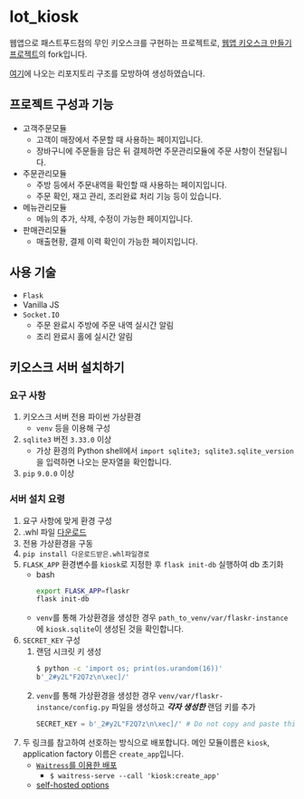 # lot_kiosk
웹앱으로 패스트푸드점의 무인 키오스크를 구현하는 프로젝트로,
[웹앱 키오스크 만들기 프로젝트](https://github.com/joons5834/lot_kiosk)의 fork입니다.

[여기](https://flask.palletsprojects.com/en/1.1.x/tutorial/layout/)에 나오는 리포지토리 구조를 모방하여 생성하였습니다.

## 프로젝트 구성과 기능
* 고객주문모듈
    * 고객이 매장에서 주문할 때 사용하는 페이지입니다.
    * 장바구니에 주문들을 담은 뒤 결제하면 주문관리모듈에 주문 사항이 전달됩니다.
* 주문관리모듈
    * 주방 등에서 주문내역을 확인할 때 사용하는 페이지입니다.
    * 주문 확인, 재고 관리, 조리완료 처리 기능 등이 있습니다.
* 메뉴관리모듈
    * 메뉴의 추가, 삭제, 수정이 가능한 페이지입니다.
* 판매관리모듈
    * 매출현황, 결제 이력 확인이 가능한 페이지입니다.

## 사용 기술
* `Flask`
* Vanilla JS
* `Socket.IO`
    * 주문 완료시 주방에 주문 내역 실시간 알림
    * 조리 완료시 홀에 실시간 알림

## 키오스크 서버 설치하기
### 요구 사항
1. 키오스크 서버 전용 파이썬 가상환경
    * `venv` 등을 이용해 구성
1. `sqlite3` 버전 `3.33.0` 이상
    * 가상 환경의 Python shell에서 `import sqlite3; sqlite3.sqlite_version`을 입력하면 나오는 문자열을 확인합니다.
1. `pip` `9.0.0` 이상

### 서버 설치 요령
1. 요구 사항에 맞게 환경 구성
1. .whl 파일 [다운로드](https://www.mediafire.com/file/lmornoboce6rzzx/kiosk-1.0.0-py3-none-any.whl/file)
1. 전용 가상환경을 구동
1. `pip install 다운로드받은.whl파일경로`
1. `FLASK_APP` 환경변수를 `kiosk`로 지정한 후 `flask init-db` 실행하여 db 초기화
    * bash
         ```bash
        export FLASK_APP=flaskr 
        flask init-db
         ```
    * `venv`를 통해 가상환경을 생성한 경우 `path_to_venv/var/flaskr-instance`에 `kiosk.sqlite`이 생성된 것을 확인합니다.
1. `SECRET_KEY` 구성
    1. 랜덤 시크릿 키 생성
        ``` bash
        $ python -c 'import os; print(os.urandom(16))'
        b'_2#y2L"F2Q7z\n\xec]/'
        ```
    1. `venv`를 통해 가상환경을 생성한 경우 `venv/var/flaskr-instance/config.py` 파일을 생성하고 ***각자 생성한*** 랜덤 키를 추가
        ```python
        SECRET_KEY = b'_2#y2L"F2Q7z\n\xec]/' # Do not copy and paste this as-is! Use your own key!
        ```
1. 두 링크를 참고하여 선호하는 방식으로 배포합니다. 메인 모듈이름은 `kiosk`, application factory 이름은 `create_app`입니다.
    * [`Waitress`를 이용한 배포](https://flask.palletsprojects.com/en/2.0.x/tutorial/deploy/#run-with-a-production-server)
        * `$ waitress-serve --call 'kiosk:create_app'`
    * [self-hosted options](https://flask.palletsprojects.com/en/2.0.x/deploying/#self-hosted-options)

[//]: # (todo: write getting started for users)


